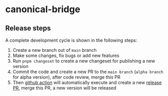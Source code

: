 # canonical-bridge


## Release steps

A complete development cycle is shown in the following steps:

1. Create a new branch out of `main` branch
2. Make some changes, fix bugs or add new features
3. Run `pnpm changeset` to create a new changeset for publishing a new version
4. Commit the code and create a new PR to the `main branch` (`alpha branch` for alpha version), after code review, merge this PR
5. Then [github action](https://github.com/bnb-chain/multichain-bridge/actions) will automatically execute
   and create a new [release PR](https://github.com/bnb-chain/multichain-bridge/pulls), merge this PR, a new
   version will be released
